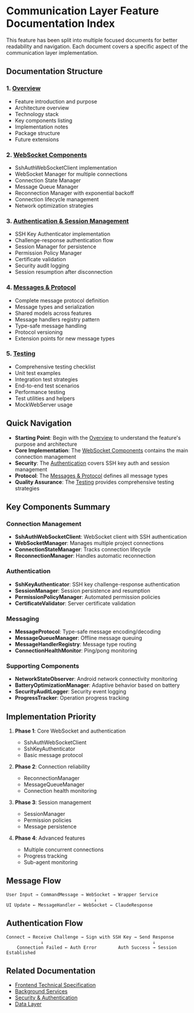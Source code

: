 # Communication Layer Feature Documentation Index

This feature has been split into multiple focused documents for better readability and navigation. Each document covers a specific aspect of the communication layer implementation.

## Documentation Structure

### 1. [Overview](./communication-layer-overview.feat.md)
- Feature introduction and purpose
- Architecture overview
- Technology stack
- Key components listing
- Implementation notes
- Package structure
- Future extensions

### 2. [WebSocket Components](./communication-layer-websocket.feat.md)
- SshAuthWebSocketClient implementation
- WebSocket Manager for multiple connections
- Connection State Manager
- Message Queue Manager
- Reconnection Manager with exponential backoff
- Connection lifecycle management
- Network optimization strategies

### 3. [Authentication & Session Management](./communication-layer-authentication.feat.md)
- SSH Key Authenticator implementation
- Challenge-response authentication flow
- Session Manager for persistence
- Permission Policy Manager
- Certificate validation
- Security audit logging
- Session resumption after disconnection

### 4. [Messages & Protocol](./communication-layer-messages.feat.md)
- Complete message protocol definition
- Message types and serialization
- Shared models across features
- Message handlers registry pattern
- Type-safe message handling
- Protocol versioning
- Extension points for new message types

### 5. [Testing](./communication-layer-testing.feat.md)
- Comprehensive testing checklist
- Unit test examples
- Integration test strategies
- End-to-end test scenarios
- Performance testing
- Test utilities and helpers
- MockWebServer usage

## Quick Navigation

- **Starting Point**: Begin with the [Overview](./communication-layer-overview.feat.md) to understand the feature's purpose and architecture
- **Core Implementation**: The [WebSocket Components](./communication-layer-websocket.feat.md) contains the main connection management
- **Security**: The [Authentication](./communication-layer-authentication.feat.md) covers SSH key auth and session management
- **Protocol**: The [Messages & Protocol](./communication-layer-messages.feat.md) defines all message types
- **Quality Assurance**: The [Testing](./communication-layer-testing.feat.md) provides comprehensive testing strategies

## Key Components Summary

### Connection Management
- **SshAuthWebSocketClient**: WebSocket client with SSH authentication
- **WebSocketManager**: Manages multiple project connections
- **ConnectionStateManager**: Tracks connection lifecycle
- **ReconnectionManager**: Handles automatic reconnection

### Authentication
- **SshKeyAuthenticator**: SSH key challenge-response authentication
- **SessionManager**: Session persistence and resumption
- **PermissionPolicyManager**: Automated permission policies
- **CertificateValidator**: Server certificate validation

### Messaging
- **MessageProtocol**: Type-safe message encoding/decoding
- **MessageQueueManager**: Offline message queuing
- **MessageHandlerRegistry**: Message type routing
- **ConnectionHealthMonitor**: Ping/pong monitoring

### Supporting Components
- **NetworkStateObserver**: Android network connectivity monitoring
- **BatteryOptimizationManager**: Adaptive behavior based on battery
- **SecurityAuditLogger**: Security event logging
- **ProgressTracker**: Operation progress tracking

## Implementation Priority

1. **Phase 1**: Core WebSocket and authentication
   - SshAuthWebSocketClient
   - SshKeyAuthenticator
   - Basic message protocol

2. **Phase 2**: Connection reliability
   - ReconnectionManager
   - MessageQueueManager
   - Connection health monitoring

3. **Phase 3**: Session management
   - SessionManager
   - Permission policies
   - Message persistence

4. **Phase 4**: Advanced features
   - Multiple concurrent connections
   - Progress tracking
   - Sub-agent monitoring

## Message Flow

```
User Input → CommandMessage → WebSocket → Wrapper Service
                                 ↓
UI Update ← MessageHandler ← WebSocket ← ClaudeResponse
```

## Authentication Flow

```
Connect → Receive Challenge → Sign with SSH Key → Send Response
             ↓                                         ↓
    Connection Failed ← Auth Error        Auth Success → Session Established
```

## Related Documentation

- [Frontend Technical Specification](../frontend.spec.md#communication-protocol)
- [Background Services](../background-services/background-services-index.md)
- [Security & Authentication](../security-authentication.feat.md)
- [Data Layer](../data-layer-entity-management.feat.md)